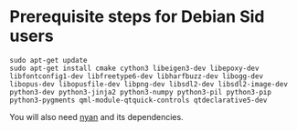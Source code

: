 # Prerequisite steps for Debian Sid users

```
sudo apt-get update
sudo apt-get install cmake cython3 libeigen3-dev libepoxy-dev libfontconfig1-dev libfreetype6-dev libharfbuzz-dev libogg-dev libopus-dev libopusfile-dev libpng-dev libsdl2-dev libsdl2-image-dev python3-dev python3-jinja2 python3-numpy python3-pil python3-pip python3-pygments qml-module-qtquick-controls qtdeclarative5-dev
```

You will also need [nyan](https://github.com/SFTtech/nyan/blob/master/doc/building.md) and its dependencies.
